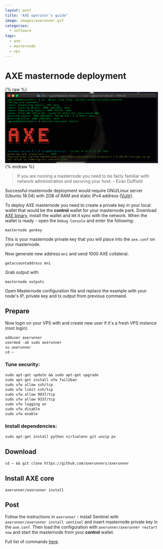 ```yaml
---
layout: post
title: "AXE operator's guide"
image: images/axerunner.gif
categories:
  - software
tags:
  - axe
  - masternode
  - vps
---
```

# AXE masternode deployment

{% raw %}<img src="/images/axerunner-v0127.png" alt="axerunner-screenshot">{% endraw %}

> If you are running a masternode you need to be fairly familiar with network administration and securing your host. - Evan Duffield

Successful masternode deployment would require GNU/Linux server (Ubuntu 18.04) with 2GB of RAM and static IPv4 address ([Vultr](https://www.vultr.com/?ref=7231821)).  

To deploy AXE masternode you need to create a private key in your local wallet that would be the **control** wallet for your masternode park. Download [AXE binary](https://github.com/AXErunners/axe/releases/latest), install the wallet and let it sync with the network. When the wallet is ready - open the `Debug Console` and enter the following:

```
masternode genkey
```

This is your masternode private key that you will place into the `axe.conf` on your masternode.

Now generate new address `mn1` and send 1000 AXE collateral.

```
getaccountaddress mn1
```

Grab output with

```
masternode outputs
```

Open Masternode configuration file and replace the example with your node's IP, private key and tx output from previous command.

## Prepare
Now login on your VPS with and create new user if it's a fresh VPS instance (root login).

```
adduser axerunner
usermod -aG sudo axerunner
su axerunner
cd ~
```

### Tune security:

```
sudo apt-get update && sudo apt-get upgrade
sudo apt-get install ufw fail2ban
sudo ufw allow ssh/tcp
sudo ufw limit ssh/tcp
sudo ufw allow 9937/tcp
sudo ufw allow 9337/tcp
sudo ufw logging on
sudo ufw disable
sudo ufw enable
```

### Install dependencies:

```
sudo apt-get install python virtualenv git unzip pv
```

## Download
```
cd ~ && git clone https://github.com/axerunners/axerunner
```

## Install AXE core
```
axerunner/axerunner install
```

## Post
Follow the instructions in `axerunner` - install Sentinel with `axerunner/axerunner install sentinel` and insert masternode private key in the `axe.conf`. Then load the configuration with `axerunner/axerunner restart now` and start the masternode from your **control** wallet.

Full list of commands [here](https://github.com/charlesrocket/axerunner).
